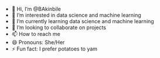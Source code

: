 - 👋 Hi, I’m @BAkinbile
- 👀 I’m interested in data science and machine learning
- 🌱 I’m currently learning data science and machine learning
- 💞️ I’m looking to collaborate on projects
- 📫 How to reach me 
- 😄 Pronouns: She/Her
- ⚡ Fun fact: I prefer potatoes to yam

<!---
BAkinbile/BAkinbile is a ✨ special ✨ repository because its `README.md` (this file) appears on your GitHub profile.
You can click the Preview link to take a look at your changes.
--->
